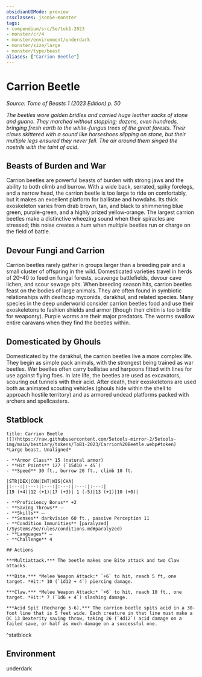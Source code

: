 ```yaml
---
obsidianUIMode: preview
cssclasses: json5e-monster
tags:
- compendium/src/5e/tob1-2023
- monster/cr/4
- monster/environment/underdark
- monster/size/large
- monster/type/beast
aliases: ["Carrion Beetle"]
---
```

# Carrion Beetle
*Source: Tome of Beasts 1 (2023 Edition) p. 50*  

*The beetles wore golden bridles and carried huge leather sacks of stone and guano. They marched without stopping; dozens, even hundreds, bringing fresh earth to the white-fungus trees of the great forests. Their claws skittered with a sound like horseshoes slipping on stone, but their multiple legs ensured they never fell. The air around them singed the nostrils with the taint of acid*.

## Beasts of Burden and War

Carrion beetles are powerful beasts of burden with strong jaws and the ability to both climb and burrow. With a wide back, serrated, spiky forelegs, and a narrow head, the carrion beetle is too large to ride on comfortably, but it makes an excellent platform for ballistae and howdahs. Its thick exoskeleton varies from drab brown, tan, and black to shimmering blue green, purple-green, and a highly prized yellow‑orange. The largest carrion beetles make a distinctive wheezing sound when their spiracles are stressed; this noise creates a hum when multiple beetles run or charge on the field of battle.

## Devour Fungi and Carrion

Carrion beetles rarely gather in groups larger than a breeding pair and a small cluster of offspring in the wild. Domesticated varieties travel in herds of 20–40 to feed on fungal forests, scavenge battlefields, devour cave lichen, and scour sewage pits. When breeding season hits, carrion beetles feast on the bodies of large animals. They are often found in symbiotic relationships with deathcap myconids, darakhul, and related species. Many species in the deep underworld consider carrion beetles food and use their exoskeletons to fashion shields and armor (though their chitin is too brittle for weaponry). Purple worms are their major predators. The worms swallow entire caravans when they find the beetles within.

## Domesticated by Ghouls

Domesticated by the darakhul, the carrion beetles live a more complex life. They begin as simple pack animals, with the strongest being trained as war beetles. War beetles often carry ballistae and harpoons fitted with lines for use against flying foes. In late life, the beetles are used as excavators, scouring out tunnels with their acid. After death, their exoskeletons are used both as animated scouting vehicles (ghouls hide within the shell to approach hostile territory) and as armored undead platforms packed with archers and spellcasters.

## Statblock

```ad-statblock
title: Carrion Beetle
![](https://raw.githubusercontent.com/5etools-mirror-2/5etools-img/main/bestiary/tokens/ToB1-2023/Carrion%20Beetle.webp#token)
*Large beast, Unaligned*

- **Armor Class** 15 (natural armor)
- **Hit Points** 127 (`15d10 + 45`)
- **Speed** 30 ft., burrow 20 ft., climb 10 ft.

|STR|DEX|CON|INT|WIS|CHA|
|:---:|:---:|:---:|:---:|:---:|:---:|
|19 (+4)|12 (+1)|17 (+3)| 1 (-5)|13 (+1)|10 (+0)|

- **Proficiency Bonus** +2
- **Saving Throws** ⏤
- **Skills** ⏤
- **Senses** darkvision 60 ft., passive Perception 11
- **Condition Immunities** [paralyzed](/Systems/5e/rules/conditions.md#paralyzed)
- **Languages** —
- **Challenge** 4

## Actions

***Multiattack.*** The beetle makes one Bite attack and two Claw attacks.

***Bite.*** *Melee Weapon Attack:* `+6` to hit, reach 5 ft, one target. *Hit:* 10 (`1d12 + 4`) piercing damage.

***Claw.*** *Melee Weapon Attack:* `+6` to hit, reach 10 ft., one target. *Hit:* 7 (`1d6 + 4`) slashing damage.

***Acid Spit (Recharge 5-6).*** The carrion beetle spits acid in a 30-foot line that is 5 feet wide. Each creature in that line must make a DC 13 Dexterity saving throw, taking 26 (`4d12`) acid damage on a failed save, or half as much damage on a successful one.
```
^statblock

## Environment

underdark